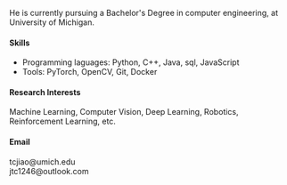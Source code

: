 
He is currently pursuing a Bachelor's Degree in computer engineering, at University of Michigan.

#### Skills
- Programming laguages: Python, C++, Java, sql, JavaScript
- Tools: PyTorch, OpenCV, Git, Docker

#### Research Interests
Machine Learning, Computer Vision, Deep Learning, Robotics, Reinforcement Learning, etc.

#### Email
tcjiao&#64;umich.edu <br>
jtc1246&#64;outlook.com
